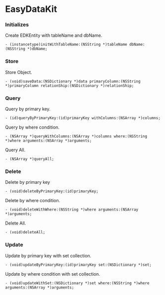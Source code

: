 # EasyDataKit

### Initializes
Create EDKEntity with tableName and dbName.
```objc
- (instancetype)initWithTableName:(NSString *)tableName dbName:(NSString *)dbName;
```

### Store
Store Object.
```objc
- (void)saveData:(NSDictionary *)data primaryColumn:(NSString *)primaryColumn relationShip:(NSDictionary *)relationShip;
```

### Query
Query by primary key.
```objc
- (id)queryByPrimaryKey:(id)primaryKey withColumns:(NSArray *)columns;
```

Query by where condition.
```objc
- (NSArray *)queryWithColumns:(NSArray *)columns where:(NSString *)where arguments:(NSArray *)arguments;
```

Query All.
```objc
- (NSArray *)queryAll;
```

### Delete
Delete by primary key
```objc
- (void)deleteByPrimaryKey:(id)primaryKey;
```

Delete by where condition.
```objc
- (void)deleteWithWhere:(NSString *)where arguments:(NSArray *)arguments;
```

Delete All.
```objc
- (void)deleteAll;
```

### Update
Update by primary key with set collection.
```objc
- (void)updateByPrimaryKey:(id)primaryKey set:(NSDictionary *)set;
```

Update by where condition with set collection.
```objc
- (void)updateWithSet:(NSDictionary *)set where:(NSString *)where arguments:(NSArray *)arguments;
```